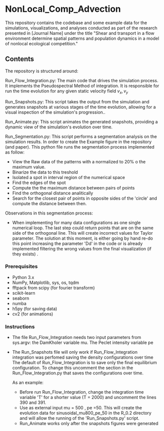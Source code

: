# NonLocal_Comp_Advection


This repository contains the codebase and some example data for the simulations, visualizations, and analyses conducted as part of the research presented in [Journal Name] under the title "Shear and transport in a flow environment determine spatial patterns and population dynamics in a model of nonlocal ecological competition."

## Contents
The repository is structured around:

Run_Flow_Integration.py: The main code that drives the simulation process. It implements the Pseudospectral Method of integration. It is responsible for run the time evolution for any given static velocity field $v_x,v_y$

Run_Snapshots.py: This script takes the output from the simulation and generates snapshots at various stages of the time evolution, allowing for a visual inspection of the simulation's progression..

Run_Animate.py: This script animates the generated snapshots, providing a dynamic view of the simulation's evolution over time.

Run_Segmentation.py: This script performs a segmentation analysis on the simulation results. In order to create the Example figure in the repository (and paper).
This python file runs the segmentation process implemented as follow:
   - View the Raw data of the patterns with a normalized to 20% o the maximum value.
   - Binarize the data to this treshold
   - Isolated a spot in interval region of the numerical space
   - Find the edges of the spot
   - Compute the the maximum distance between pairs of points
   - Find the orthogonal distance analitically
   - Search for the closest pair of points in opposite sides of the 'circle' and compute the distance between then.

Observations in this segmentation process:
   - When implementing for many data configurations as one single numerical loop. The last step could return points that are on the same side of the orthogonal line. This will create incorrect values for Taylor parameter. The solution at this moment, is either going by hand re-do this point increasing the parameter 'Dd' in the code or is already implemented filtering the wrong values from the final visualization (if they exists)
.

### Prerequisites
 - Python 3.x
 - NumPy, Matplotlib, sys, os, tqdm
 - fftpack from scipy (for fourier transform)
 - scikit-learn
 - seaborn
 - numba
 - h5py (for saving data)
 - cv2 (for animations)



 ### Instructions

 - The file Run_Flow_Integration needs two input parameters from sys.argv:
    the DamKholer variable mu. The Peclet intensity variable pe
 - The Run_Snapshots file will only work if Run_Flow_Integration integration was perfomed saving the density configurations over time
         The default of Run_Flow_Integration is to save only the final equilibrium configuration. To change this uncomment the section in the Run_Flow_Integration.py that saves the configurations over time.

   As an example:
      - Before run Run_Flow_Integration, change the integration time variable 'T' for a shorter value (T = 2000) and uncomment the lines 390 and 391.
      - Use as external input mu = 500 , pe =50. This will create the evolution data for sinusoidal_mu800_pe_50 in the R_0.2 directory and will allow the running of the 'Run_Snapshots.py' script.
   - Run_Animate works only after the snapshots figures were generated

